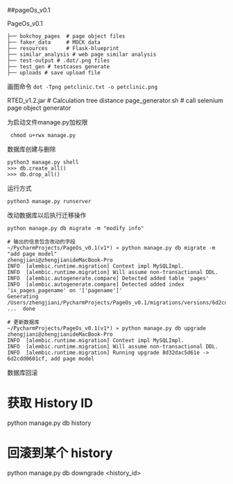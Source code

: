 ##pageOs_v0.1 

PageOs_v0.1

    ├── bokchoy_pages  # page object files
    ├── faker_data     # MOCK data
    ├── resources      # Flask-blueprint
    ├── similar_analysis # web page similar analysis
    ├── test-output # .dot/.png files
    ├── test_gen # testcases generate
    ├── uploads # save upload file
    
   画图命令
```dot -Tpng petclinic.txt -o petclinic.png ```

RTED_v1.2.jar # Calculation tree distance
page_generator.sh # call selenium page object generator

为启动文件manage.py加权限

     chmod u+rwx manage.py 
     
数据库创建与删除

    python3 manage.py shell
    >>> db.create_all()
    >>> db.drop_all()
    
运行方式 

    python3 manage.py runserver
    
改动数据库以后执行迁移操作

    python manage.py db migrate -m "modify info"
    
    # 输出的信息包含改动的字段
    ~/PycharmProjects/PageOs_v0.1(v1*) » python manage.py db migrate -m "add page model"                            zhengjiani@zhengjianideMacBook-Pro
    INFO  [alembic.runtime.migration] Context impl MySQLImpl.
    INFO  [alembic.runtime.migration] Will assume non-transactional DDL.
    INFO  [alembic.autogenerate.compare] Detected added table 'pages'
    INFO  [alembic.autogenerate.compare] Detected added index 'ix_pages_pagename' on '['pagename']'
    Generating /Users/zhengjiani/PycharmProjects/PageOs_v0.1/migrations/versions/6d2cdd0601cf_add_page_model.py ...  done

    # 更新数据库
    ~/PycharmProjects/PageOs_v0.1(v1*) » python manage.py db upgrade                                                zhengjiani@zhengjianideMacBook-Pro
    INFO  [alembic.runtime.migration] Context impl MySQLImpl.
    INFO  [alembic.runtime.migration] Will assume non-transactional DDL.
    INFO  [alembic.runtime.migration] Running upgrade 8d32dac5d61e -> 6d2cdd0601cf, add page model

数据库回滚
# 获取 History ID
python manage.py db history

# 回滚到某个 history
python manage.py db downgrade <history_id>